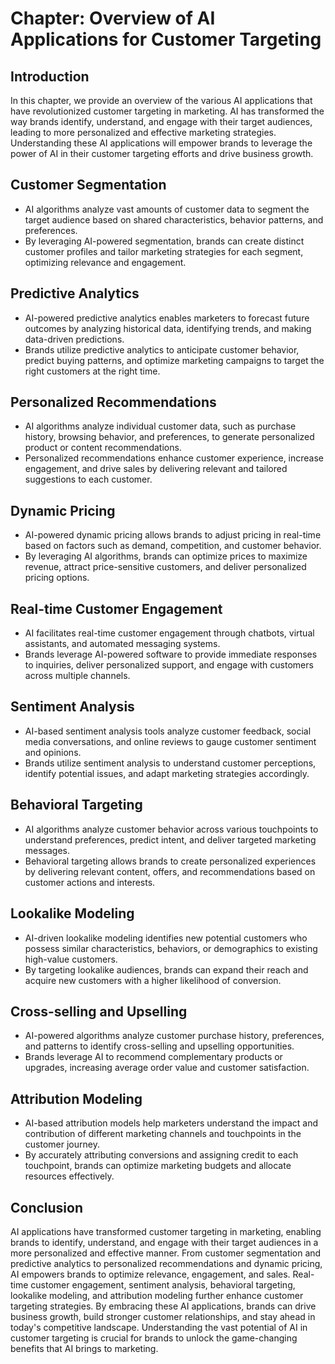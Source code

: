 Chapter: Overview of AI Applications for Customer Targeting
===========================================================

Introduction
------------

In this chapter, we provide an overview of the various AI applications that have revolutionized customer targeting in marketing. AI has transformed the way brands identify, understand, and engage with their target audiences, leading to more personalized and effective marketing strategies. Understanding these AI applications will empower brands to leverage the power of AI in their customer targeting efforts and drive business growth.

Customer Segmentation
---------------------

* AI algorithms analyze vast amounts of customer data to segment the target audience based on shared characteristics, behavior patterns, and preferences.
* By leveraging AI-powered segmentation, brands can create distinct customer profiles and tailor marketing strategies for each segment, optimizing relevance and engagement.

Predictive Analytics
--------------------

* AI-powered predictive analytics enables marketers to forecast future outcomes by analyzing historical data, identifying trends, and making data-driven predictions.
* Brands utilize predictive analytics to anticipate customer behavior, predict buying patterns, and optimize marketing campaigns to target the right customers at the right time.

Personalized Recommendations
----------------------------

* AI algorithms analyze individual customer data, such as purchase history, browsing behavior, and preferences, to generate personalized product or content recommendations.
* Personalized recommendations enhance customer experience, increase engagement, and drive sales by delivering relevant and tailored suggestions to each customer.

Dynamic Pricing
---------------

* AI-powered dynamic pricing allows brands to adjust pricing in real-time based on factors such as demand, competition, and customer behavior.
* By leveraging AI algorithms, brands can optimize prices to maximize revenue, attract price-sensitive customers, and deliver personalized pricing options.

Real-time Customer Engagement
-----------------------------

* AI facilitates real-time customer engagement through chatbots, virtual assistants, and automated messaging systems.
* Brands leverage AI-powered software to provide immediate responses to inquiries, deliver personalized support, and engage with customers across multiple channels.

Sentiment Analysis
------------------

* AI-based sentiment analysis tools analyze customer feedback, social media conversations, and online reviews to gauge customer sentiment and opinions.
* Brands utilize sentiment analysis to understand customer perceptions, identify potential issues, and adapt marketing strategies accordingly.

Behavioral Targeting
--------------------

* AI algorithms analyze customer behavior across various touchpoints to understand preferences, predict intent, and deliver targeted marketing messages.
* Behavioral targeting allows brands to create personalized experiences by delivering relevant content, offers, and recommendations based on customer actions and interests.

Lookalike Modeling
------------------

* AI-driven lookalike modeling identifies new potential customers who possess similar characteristics, behaviors, or demographics to existing high-value customers.
* By targeting lookalike audiences, brands can expand their reach and acquire new customers with a higher likelihood of conversion.

Cross-selling and Upselling
---------------------------

* AI-powered algorithms analyze customer purchase history, preferences, and patterns to identify cross-selling and upselling opportunities.
* Brands leverage AI to recommend complementary products or upgrades, increasing average order value and customer satisfaction.

Attribution Modeling
--------------------

* AI-based attribution models help marketers understand the impact and contribution of different marketing channels and touchpoints in the customer journey.
* By accurately attributing conversions and assigning credit to each touchpoint, brands can optimize marketing budgets and allocate resources effectively.

Conclusion
----------

AI applications have transformed customer targeting in marketing, enabling brands to identify, understand, and engage with their target audiences in a more personalized and effective manner. From customer segmentation and predictive analytics to personalized recommendations and dynamic pricing, AI empowers brands to optimize relevance, engagement, and sales. Real-time customer engagement, sentiment analysis, behavioral targeting, lookalike modeling, and attribution modeling further enhance customer targeting strategies. By embracing these AI applications, brands can drive business growth, build stronger customer relationships, and stay ahead in today's competitive landscape. Understanding the vast potential of AI in customer targeting is crucial for brands to unlock the game-changing benefits that AI brings to marketing.
